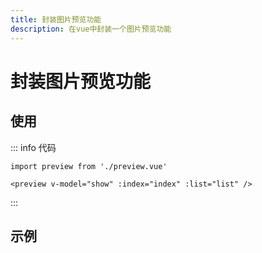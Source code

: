 ```yaml
---
title: 封装图片预览功能
description: 在vue中封装一个图片预览功能
---
```


# 封装图片预览功能

## 使用

::: info 代码
```js-vue
import preview from './preview.vue'

<preview v-model="show" :index="index" :list="list" />
```
:::

## 示例

<div class="img-box">
    <template v-for="(item, i) in list" :key="item">
        <img class="img" :src="item" alt="" @click="openImgHandle(i)" />
    </template>
</div>
<preview v-model="show" :index="index" :list="list" />

<script setup>
// =======  依赖引入  =======
import { ref, computed, getCurrentInstance } from 'vue'
const { proxy } = getCurrentInstance()
import preview from './preview.vue'
// =======  类型声明  =======

// =======  变量声明  =======
const imgs = ['pc/wegame/luban.jpg', 'pc/wegame/juzi.jpg', 'pc/wegame/yunying.jpg']

const list = computed(() => {
    return imgs.map(e => proxy.$filterImgUrl(e))
})

const show = ref(false)
const index = ref(0)
// =======  主流程  =======

// =======  函数声明  =======
function openImgHandle(i) {
    index.value = i
    show.value = true
}
// =======  属性返回  =======
</script>

<style lang="scss" scoped>
.img-box {
    display: flex;
}

.img {
    width: 200px;
    height: 200px;
    object-fit: contain;
}
</style>
